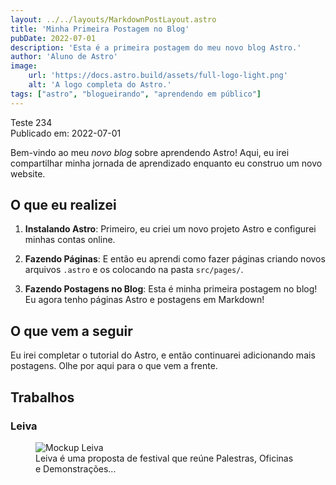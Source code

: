 ```yaml
---
layout: ../../layouts/MarkdownPostLayout.astro
title: 'Minha Primeira Postagem no Blog'
pubDate: 2022-07-01
description: 'Esta é a primeira postagem do meu novo blog Astro.'
author: 'Aluno de Astro'
image:
    url: 'https://docs.astro.build/assets/full-logo-light.png'
    alt: 'A logo completa do Astro.'
tags: ["astro", "blogueirando", "aprendendo em público"]
---
```

Teste 234  
Publicado em: 2022-07-01

Bem-vindo ao meu _novo blog_ sobre aprendendo Astro! Aqui, eu irei compartilhar minha jornada de aprendizado enquanto eu construo um novo website.

## O que eu realizei

1. **Instalando Astro**: Primeiro, eu criei um novo projeto Astro e configurei minhas contas online.

2. **Fazendo Páginas**: E então eu aprendi como fazer páginas criando novos arquivos `.astro` e os colocando na pasta `src/pages/`.

3. **Fazendo Postagens no Blog**: Esta é minha primeira postagem no blog! Eu agora tenho páginas Astro e postagens em Markdown!

## O que vem a seguir

Eu irei completar o tutorial do Astro, e então continuarei adicionando mais postagens. Olhe por aqui para o que vem a frente.


<section class="trabalhos">
      <h2 id="ancoratrabalhos">Trabalhos</h2>
        <article>
            <h3>Leiva</h3>
                <figure>
                    <img class="img" src="assets/Mockup Leiva Cartaz G.jpeg" alt="Mockup Leiva">
                    <figcaption>Leiva é uma proposta de festival que reúne Palestras, Oficinas e Demonstrações...</figcaption>
                </figure>
        </article>
</section>